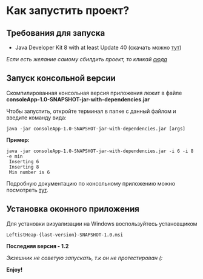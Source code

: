 # Как запустить проект?

## Требования для запуска
- Java Developer Kit 8 with at least Update 40 (скачать можно [тут](https://www.oracle.com/technetwork/java/javase/downloads/jdk8-downloads-2133151.html))

*Если есть желание самому сбилдить проект, то кликай [сюда](https://github.com/javafx-maven-plugin/javafx-maven-plugin)*


## Запуск консольной версии
Скомпилированная консольная версия приложения лежит в файле **consoleApp-1.0-SNAPSHOT-jar-with-dependencies.jar**

Чтобы запустить, откройте терминал в папке с данный файлом и введите команду вида:
```
java -jar consoleApp-1.0-SNAPSHOT-jar-with-dependencies.jar [args]
```

**Пример:**

```
java -jar consoleApp-1.0-SNAPSHOT-jar-with-dependencies.jar -i 6 -i 8 -e min
 Inserting 6
 Inserting 8
 Min number is 6
 ```

Подробную документацию по консольному приложению можно посмотреть [тут](https://github.com/BaLiKfromUA/project_advance_1/blob/master/consoleApp/README.md).

## Установка оконного приложения
Для установки визуализации на Windows воспользуйтесь установщиком 
```
LeftistHeap-{last-version}-SNAPSHOT-1.0.msi
```
**Последняя версия - 1.2**

*Экзешник не советую запускать, т.к он не протестирован (:*

**Enjoy!**

